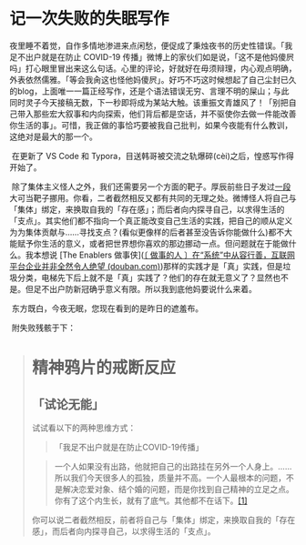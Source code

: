# 记一次失败的失眠写作

​	夜里睡不着觉，自作多情地渗进来点闲愁，便促成了秉烛夜书的历史性错误。「我足不出户就是在防止 COVID-19 传播」微博上的家伙们如是说，「这不是他妈傻屄吗」打心眼里冒出来这么句话。心里的评论，好就好在毋须辩理，内心观点明确，外表依然儒雅。「等会我肏这也怪他妈傻屄」。好巧不巧这时候想起了自己尘封已久的blog，上面唯一一篇正经写作，还是个语法错误无穷、言理不明的屎山；与此同时灵子今天接稿无数，下一秒即将成为某站大触。该重振文青雄风了！「别把自己带入那些宏大叙事和内向探索，他们背后都是空话，并不驱使你去做一件能改善你生活的事」。可惜，我正做的事恰巧要被我自己批判，如果今夜能有什么教训，这绝对是最大的那一个。

​	在更新了 VS Code 和 Typora，目送韩哥被交流之轨爆碎(cèi)之后，惶惑写作得开始了。

​	除了集体主义怪人之外，我们还需要另一个方面的靶子。厚辰前些日子发过[一段](https://www.douban.com/people/pekingcat/status/3703482578/?_dtcc=1&_i=2282211mo1gK2P)大可当靶子挪用。你看，二者截然相反又都有共同的无理之处。微博怪人将自己与「集体」绑定，来换取自我的「存在感」；而后者向内探寻自己，以求得生活的「支点」。其实他们都不指向一个真正能改变自己生活的实践，把自己的顺从定义为为集体贡献与……寻找支点？(看似更像样的后者甚至没告诉你能做什么)都不大能赋予你生活的意义，或者把世界想你喜欢的那边挪动一点。但问题就在于能做什么。我本想说 [The Enablers 做事侠]([〔 做事的人 〕在“系统”中从容行善，互联网平台企业并非全然令人绝望 (douban.com)](https://www.douban.com/note/802864412/?_i=2282812mo1gK2P))那样的实践才是「真」实践，但是垃圾分类，电梯先下后上就不是「真」实践了？他们的存在就无意义了？显然也不是。但足不出户防新冠确乎意义有限。所以我到底他妈要说什么来着。

​	东方既白，今夜无眠，您现在看到的是昨日的遮羞布。

​	附失败残骸于下：

> # 精神鸦片的戒断反应
>
> ## 「试论无能」
>
> 试试看以下的两种思维方式：
>
> > 「我足不出户就是在防止COVID-19传播」
>
> > 一个人如果没有出路，他就把自己的出路挂在另外一个人身上。……所以我们今天很多人的孤独，质量并不高。一个人最根本的问题，不是解决恋爱对象、结个婚的问题，而是你找到自己精神的立足之点。你有了这个内生长，就有了底气。其他都不在话下。[[1]]((https://www.douban.com/people/Erman-Wei/status/3702825963/?_i=2278472mo1gK2P) "[曼仔的广播 (douban.com)]")
>
> 你可以说二者截然相反，前者将自己与「集体」绑定，来换取自我的「存在感」，而后者向内探寻自己，以求得生活的「支点」。




